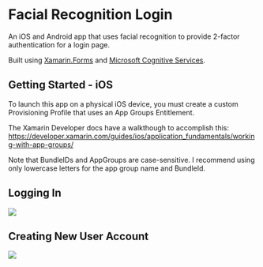 # Facial Recognition Login
An iOS and Android app that uses facial recognition to provide 2-factor authentication for a login page. 

Built using [Xamarin.Forms](https://docs.microsoft.com/xamarin/xamarin-forms/?WT.mc_id=none-github-bramin) and [Microsoft Cognitive Services](https://aka.ms/Axnics).

## Getting Started - iOS

To launch this app on a physical iOS device, you must create a custom Provisioning Profile that uses an App Groups Entitlement. 

The Xamarin Developer docs have a walkthough to accomplish this: https://developer.xamarin.com/guides/ios/application_fundamentals/working-with-app-groups/

Note that BundleIDs and AppGroups are case-sensitive. I recommend using only lowercase letters for the app group name and BundleId.

## Logging In
![](https://github.com/brminnick/Videos/blob/master/FacialRecognitionLogin/LoginDemo.gif)

## Creating New User Account
![](https://github.com/brminnick/Videos/blob/master/FacialRecognitionLogin/CreateUserDemo.gif)
